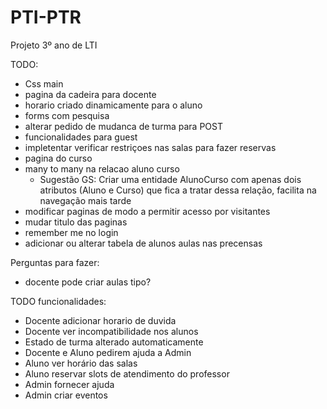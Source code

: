 # PTI-PTR
Projeto 3º ano de LTI

TODO:
- Css main
- pagina da cadeira para docente
- horario criado dinamicamente para o aluno
- forms com pesquisa
- alterar pedido de mudanca de turma para POST
- funcionalidades para guest
- impletentar verificar restriçoes nas salas para fazer reservas
- pagina do curso
- many to many na relacao aluno curso
    + Sugestão GS: Criar uma entidade AlunoCurso com apenas dois atributos (Aluno e Curso) que fica a tratar dessa relação, facilita na navegação mais tarde
- modificar paginas de modo a permitir acesso por visitantes
- mudar titulo das paginas
- remember me no login
- adicionar ou alterar tabela de alunos aulas nas precensas

Perguntas para fazer:
- docente pode criar aulas tipo?

TODO funcionalidades:
- Docente adicionar horario de duvida
- Docente ver incompatibilidade nos alunos
- Estado de turma alterado automaticamente
- Docente e Aluno pedirem ajuda a Admin
- Aluno ver horário das salas
- Aluno reservar slots de atendimento do professor
- Admin fornecer ajuda 
- Admin criar eventos